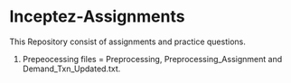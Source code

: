 # Inceptez-Assignments
This Repository consist of assignments and practice questions.
1) Prepeocessing files = Preprocessing, Preprocessing_Assignment and Demand_Txn_Updated.txt.
